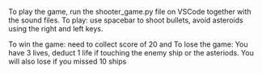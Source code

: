 To play the game, run the shooter_game.py file on VSCode together with the sound files. 
To play: use spacebar to shoot bullets, avoid asteroids using the right and left keys.

To win the game: need to collect score of 20 and 
To lose the game: You have 3 lives, deduct 1 life if touching the enemy ship or the asteriods. You will also lose if you missed 10 ships
